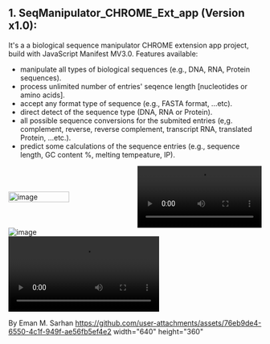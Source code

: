 ## 1. SeqManipulator_CHROME_Ext_app (Version x1.0):
It's a a biological sequence manipulator CHROME extension app project, build with JavaScript Manifest MV3.0.
Features available:
* manipulate all types of biological sequences (e.g., DNA, RNA, Protein sequences).
* process unlimited number of entries' seqence length [nucleotides or amino acids].
* accept any format type of sequence (e.g., FASTA format, ...etc).
* direct detect of the sequence type (DNA, RNA or Protein).
* all possible sequence conversions for the submited entries (e,g. complement, reverse, reverse complement, transcript RNA, translated Protein, ...etc.).
* predict some calculations of the sequence entries (e.g., sequence length, GC content %, melting tempeature, IP).

<div style="display: flex; align-items: center; justify-content: space-between;">
  <img alt="image" src="https://github.com/user-attachments/assets/51de3e54-0ce9-4ff7-bbe5-b31c8e83a68d" style="width: 49%; height: auto;" />
  <video controls src="https://github.com/user-attachments/assets/76eb9de4-6550-4c1f-949f-ae56fb5ef4e2" style="width: 49%; height: auto;"></video>
</div>



<div class='row'>
  <div class='col-6'>
      <img alt="image" src="https://github.com/user-attachments/assets/51de3e54-0ce9-4ff7-bbe5-b31c8e83a68d" /> 
  </div>

  <div class='col-6'>
      <video controls src="https://github.com/user-attachments/assets/76eb9de4-6550-4c1f-949f-ae56fb5ef4e2"/>
  </div>
</div>




By Eman M. Sarhan
https://github.com/user-attachments/assets/76eb9de4-6550-4c1f-949f-ae56fb5ef4e2
width="640" height="360" 


